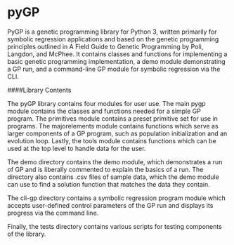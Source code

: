 # pyGP

PyGP is a genetic programming library for Python 3, written primarily for symbolic regression applications and based on the genetic programming principles outlined in A Field Guide to Genetic Programming by Poli, Langdon, and McPhee. It contains classes and functions for implementing a basic genetic programming implementation, a demo module demonstrating a GP run, and a command-line GP module for symbolic regression via the CLI.

####Library Contents

The pyGP library contains four modules for user use. The main pygp module contains the classes and functions needed for a simple GP program. The primitives module contains a preset primitive set for use in programs. The majorelements module contains functions which serve as larger components of a GP program, such as population initialization and an evolution loop. Lastly, the tools module contains functions which can be used at the top level to handle data for the user.

The demo directory contains the demo module, which demonstrates a run of GP and is liberally commented to explain the basics of a run. The directory also contains .csv files of sample data, which the demo module can use to find a solution function that matches the data they contain.

The cli-gp directory contains a symbolic regression program module which accepts user-defined control parameters of the GP run and displays its progress via the command line.

Finally, the tests directory contains various scripts for testing components of the library.
